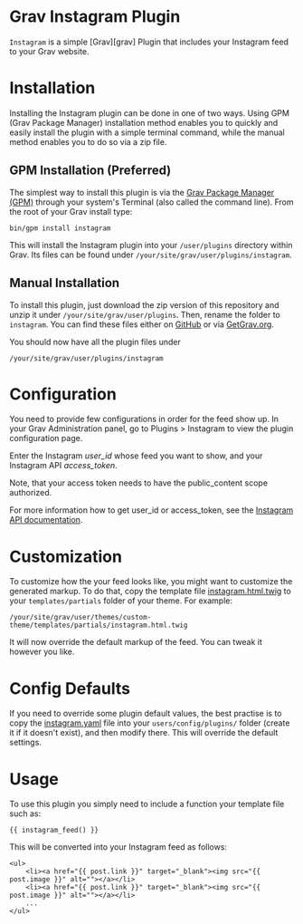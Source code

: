 # Grav Instagram Plugin

`Instagram` is a simple [Grav][grav] Plugin that includes your Instagram feed to your Grav website.

# Installation

Installing the Instagram plugin can be done in one of two ways. Using GPM (Grav Package Manager) installation method enables you to quickly and easily install the plugin with a simple terminal command, while the manual method enables you to do so via a zip file.

## GPM Installation (Preferred)

The simplest way to install this plugin is via the [Grav Package Manager (GPM)](http://learn.getgrav.org/advanced/grav-gpm) through your system's Terminal (also called the command line).  From the root of your Grav install type:

    bin/gpm install instagram

This will install the Instagram plugin into your `/user/plugins` directory within Grav. Its files can be found under `/your/site/grav/user/plugins/instagram`.

## Manual Installation

To install this plugin, just download the zip version of this repository and unzip it under `/your/site/grav/user/plugins`. Then, rename the folder to `instagram`. You can find these files either on [GitHub](https://github.com/artifex404/grav-plugin-instagram) or via [GetGrav.org](http://getgrav.org/downloads/plugins#extras).

You should now have all the plugin files under

    /your/site/grav/user/plugins/instagram

# Configuration

You need to provide few configurations in order for the feed show up. In your Grav Administration panel, go to Plugins > Instagram to view the plugin configuration page.

Enter the Instagram *user_id* whose feed you want to show, and your Instagram API *access_token*.

Note, that your access token needs to have the public_content scope authorized.

For more information how to get user_id or access_token, see the [Instagram API documentation](https://www.instagram.com/developer/).

# Customization

To customize how the your feed looks like, you might want to customize the generated markup. To do that, copy the template file [instagram.html.twig](templates/partials/instagram.html.twig) to your `templates/partials` folder of your theme. For example:

```
/your/site/grav/user/themes/custom-theme/templates/partials/instagram.html.twig
```

It will now override the default markup of the feed. You can tweak it however you like.

# Config Defaults

If you need to override some plugin default values, the best practise is to copy the [instagram.yaml](instagram.yaml) file into your `users/config/plugins/` folder (create it if it doesn't exist), and then modify there. This will override the default settings.

# Usage

To use this plugin you simply need to include a function your template file such as:

```
{{ instagram_feed() }}
```

This will be converted into your Instagram feed as follows:

```
<ul>
    <li><a href="{{ post.link }}" target="_blank"><img src="{{ post.image }}" alt=""></a></li>
    <li><a href="{{ post.link }}" target="_blank"><img src="{{ post.image }}" alt=""></a></li>
    ...
</ul>
```
